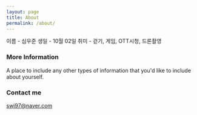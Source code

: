 ```yaml
---
layout: page
title: About
permalink: /about/
---
```


이름 - 심우준
생일 - 10월 02일
취미 - 걷기, 게임, OTT시청, 드론촬영

### More Information

A place to include any other types of information that you'd like to include about yourself.

### Contact me

[swj97@naver.com](mailto:email@domain.com)

